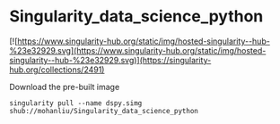 # Singularity_data_science_python

[![https://www.singularity-hub.org/static/img/hosted-singularity--hub-%23e32929.svg](https://www.singularity-hub.org/static/img/hosted-singularity--hub-%23e32929.svg)](https://singularity-hub.org/collections/2491)

Download the pre-built image
```
singularity pull --name dspy.simg shub://mohanliu/Singularity_data_science_python
```
